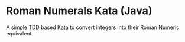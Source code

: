 # Roman Numerals Kata (Java)

A simple TDD based Kata to convert integers into their Roman Numeric equivalent.